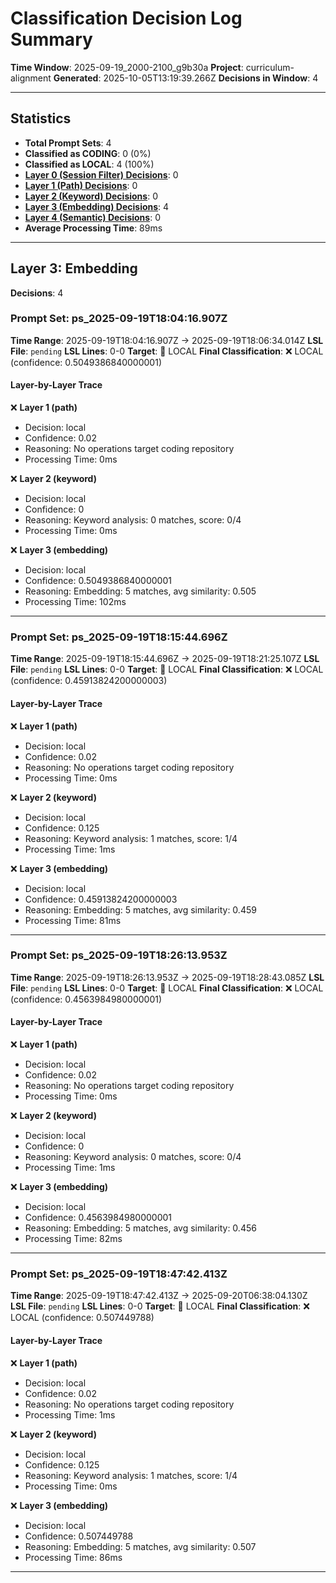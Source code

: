 # Classification Decision Log Summary

**Time Window**: 2025-09-19_2000-2100_g9b30a
**Project**: curriculum-alignment
**Generated**: 2025-10-05T13:19:39.266Z
**Decisions in Window**: 4

---

## Statistics

- **Total Prompt Sets**: 4
- **Classified as CODING**: 0 (0%)
- **Classified as LOCAL**: 4 (100%)
- **[Layer 0 (Session Filter) Decisions](#layer-0-session-filter)**: 0
- **[Layer 1 (Path) Decisions](#layer-1-path)**: 0
- **[Layer 2 (Keyword) Decisions](#layer-2-keyword)**: 0
- **[Layer 3 (Embedding) Decisions](#layer-3-embedding)**: 4
- **[Layer 4 (Semantic) Decisions](#layer-4-semantic)**: 0
- **Average Processing Time**: 89ms

---

## Layer 3: Embedding

**Decisions**: 4

### Prompt Set: ps_2025-09-19T18:04:16.907Z

**Time Range**: 2025-09-19T18:04:16.907Z → 2025-09-19T18:06:34.014Z
**LSL File**: `pending`
**LSL Lines**: 0-0
**Target**: 📍 LOCAL
**Final Classification**: ❌ LOCAL (confidence: 0.5049386840000001)

#### Layer-by-Layer Trace

❌ **Layer 1 (path)**
- Decision: local
- Confidence: 0.02
- Reasoning: No operations target coding repository
- Processing Time: 0ms

❌ **Layer 2 (keyword)**
- Decision: local
- Confidence: 0
- Reasoning: Keyword analysis: 0 matches, score: 0/4
- Processing Time: 0ms

❌ **Layer 3 (embedding)**
- Decision: local
- Confidence: 0.5049386840000001
- Reasoning: Embedding: 5 matches, avg similarity: 0.505
- Processing Time: 102ms

---

### Prompt Set: ps_2025-09-19T18:15:44.696Z

**Time Range**: 2025-09-19T18:15:44.696Z → 2025-09-19T18:21:25.107Z
**LSL File**: `pending`
**LSL Lines**: 0-0
**Target**: 📍 LOCAL
**Final Classification**: ❌ LOCAL (confidence: 0.45913824200000003)

#### Layer-by-Layer Trace

❌ **Layer 1 (path)**
- Decision: local
- Confidence: 0.02
- Reasoning: No operations target coding repository
- Processing Time: 0ms

❌ **Layer 2 (keyword)**
- Decision: local
- Confidence: 0.125
- Reasoning: Keyword analysis: 1 matches, score: 1/4
- Processing Time: 1ms

❌ **Layer 3 (embedding)**
- Decision: local
- Confidence: 0.45913824200000003
- Reasoning: Embedding: 5 matches, avg similarity: 0.459
- Processing Time: 81ms

---

### Prompt Set: ps_2025-09-19T18:26:13.953Z

**Time Range**: 2025-09-19T18:26:13.953Z → 2025-09-19T18:28:43.085Z
**LSL File**: `pending`
**LSL Lines**: 0-0
**Target**: 📍 LOCAL
**Final Classification**: ❌ LOCAL (confidence: 0.4563984980000001)

#### Layer-by-Layer Trace

❌ **Layer 1 (path)**
- Decision: local
- Confidence: 0.02
- Reasoning: No operations target coding repository
- Processing Time: 0ms

❌ **Layer 2 (keyword)**
- Decision: local
- Confidence: 0
- Reasoning: Keyword analysis: 0 matches, score: 0/4
- Processing Time: 1ms

❌ **Layer 3 (embedding)**
- Decision: local
- Confidence: 0.4563984980000001
- Reasoning: Embedding: 5 matches, avg similarity: 0.456
- Processing Time: 82ms

---

### Prompt Set: ps_2025-09-19T18:47:42.413Z

**Time Range**: 2025-09-19T18:47:42.413Z → 2025-09-20T06:38:04.130Z
**LSL File**: `pending`
**LSL Lines**: 0-0
**Target**: 📍 LOCAL
**Final Classification**: ❌ LOCAL (confidence: 0.507449788)

#### Layer-by-Layer Trace

❌ **Layer 1 (path)**
- Decision: local
- Confidence: 0.02
- Reasoning: No operations target coding repository
- Processing Time: 1ms

❌ **Layer 2 (keyword)**
- Decision: local
- Confidence: 0.125
- Reasoning: Keyword analysis: 1 matches, score: 1/4
- Processing Time: 0ms

❌ **Layer 3 (embedding)**
- Decision: local
- Confidence: 0.507449788
- Reasoning: Embedding: 5 matches, avg similarity: 0.507
- Processing Time: 86ms

---

